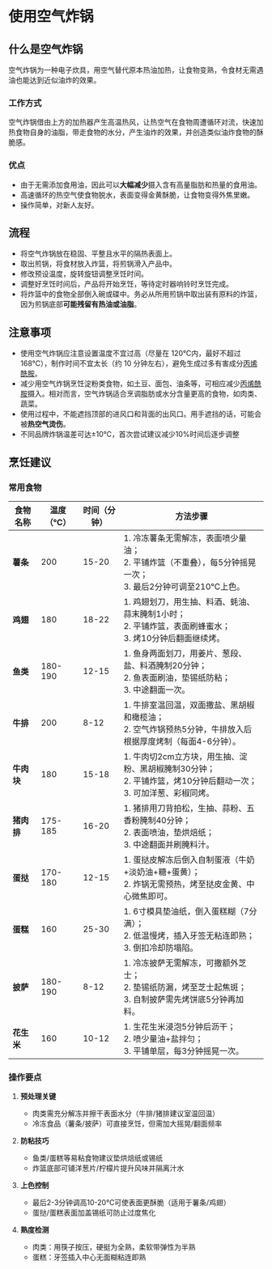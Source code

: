 # 使用空气炸锅

## 什么是空气炸锅

空气炸锅为一种电子炊具，用空气替代原本热油加热，让食物变熟，令食材无需遇油也能达到近似油炸的效果。

### 工作方式

空气炸锅借由上方的加热器产生高温热风，让热空气在食物周遭循环对流，快速加热食物自身的油脂，带走食物的水分，产生油炸的效果，并创造类似油炸食物的酥脆感。

### 优点

* 由于无需添加食用油，因此可以**大幅减少**摄入含有高量脂肪和热量的食用油。
* 高速循环的热空气使食物脱水，表面变得金黄酥脆，让食物变得外焦里嫩。
* 操作简单，对新人友好。

## 流程

* 将空气炸锅放在稳固、平整且水平的隔热表面上。
* 取出煎锅，将食材放入炸篮，将煎锅滑入产品中。
* 修改预设温度，旋转旋钮调整烹饪时间。
* 调整好烹饪时间后，产品将开始烹饪，等待定时器响铃时烹饪完成。
* 将炸篮中的食物全部倒入碗或碟中。务必从所用煎锅中取出装有原料的炸篮，因为煎锅底部**可能残留有热油或油脂**。

## 注意事项

* 使用空气炸锅应注意设置温度不宜过高（尽量在 120℃内，最好不超过 168℃），制作时间不宜太长（约 10 分钟左右），避免生成过多有害成分[丙烯酰胺](https://zh.wikipedia.org/wiki/%E4%B8%99%E7%83%AF%E9%85%B0%E8%83%BA)。
* 减少用空气炸锅烹饪淀粉类食物，如土豆、面包、油条等，可相应减少[丙烯酰胺](https://zh.wikipedia.org/wiki/%E4%B8%99%E7%83%AF%E9%85%B0%E8%83%BA)摄入。相对而言，空气炸锅适合烹调脂肪或水分含量更高的食物，如肉类、蔬菜。
* 使用过程中，不能遮挡顶部的进风口和背面的出风口。用手遮挡的话，可能会被**热空气烫伤**。
* 不同品牌炸锅温差可达±10℃，首次尝试建议减少10%时间后逐步调整

## 烹饪建议

### 常用食物

| 食物名称   | 温度（℃） | 时间（分钟） | 方法步骤                                                                 |
|------------|-----------|--------------|--------------------------------------------------------------------------|
| **薯条**   | 200       | 15-20        | 1. 冷冻薯条无需解冻，表面喷少量油；<br>2. 平铺炸篮（不重叠），每5分钟摇晃一次；<br>3. 最后2分钟可调至210℃上色。 |
| **鸡翅**   | 180       | 18-22        | 1. 鸡翅划刀，用生抽、料酒、蚝油、蒜末腌制1小时；<br>2. 平铺炸篮，表面刷蜂蜜水；<br>3. 烤10分钟后翻面继续烤。 |
| **鱼类**   | 180-190   | 12-15        | 1. 鱼身两面划刀，用姜片、葱段、盐、料酒腌制20分钟；<br>2. 鱼表面刷油，垫锡纸防粘；<br>3. 中途翻面一次。 |
| **牛排**   | 200       | 8-12         | 1. 牛排室温回温，双面撒盐、黑胡椒和橄榄油；<br>2. 空气炸锅预热5分钟，牛排放入后根据厚度烤制（每面4-6分钟）。 |
| **牛肉块** | 180       | 15-18        | 1. 牛肉切2cm立方块，用生抽、淀粉、黑胡椒腌制30分钟；<br>2. 平铺炸篮，烤10分钟后翻动一次；<br>3. 可加洋葱、彩椒同烤。 |
| **猪肉排** | 175-185   | 16-20        | 1. 猪排用刀背拍松，生抽、蒜粉、五香粉腌制40分钟；<br>2. 表面喷油，垫烘焙纸；<br>3. 中途翻面并刷腌料汁。 |
| **蛋挞**   | 170-180   | 12-15        | 1. 蛋挞皮解冻后倒入自制蛋液（牛奶+淡奶油+糖+蛋黄）；<br>2. 炸锅无需预热，烤至挞皮金黄、中心微焦即可。 |
| **蛋糕**   | 160       | 25-30        | 1. 6寸模具垫油纸，倒入蛋糕糊（7分满）；<br>2. 低温慢烤，插入牙签无粘连即熟；<br>3. 倒扣冷却防塌陷。 |
| **披萨**   | 180-190   | 8-12         | 1. 冷冻披萨无需解冻，可撒额外芝士；<br>2. 垫锡纸防漏，烤至芝士起焦斑；<br>3. 自制披萨需先烤饼底5分钟再加料。 |
| **花生米** | 160       | 10-12        | 1. 生花生米浸泡5分钟后沥干；<br>2. 喷少量油+盐拌匀；<br>3. 平铺单层，每3分钟摇晃一次。 |

### 操作要点
1. **预处理关键**
    - 肉类需充分解冻并擦干表面水分（牛排/猪排建议室温回温）
    - 冷冻食品（薯条/披萨）可直接烹饪，但需加大摇晃/翻面频率

2. **防粘技巧**
    - 鱼类/蛋糕等易粘食物建议垫烘焙纸或锡纸
    - 炸篮底部可铺洋葱片/柠檬片提升风味并隔离汁水

3. **上色控制**
    - 最后2-3分钟调高10-20℃可使表面更酥脆（适用于薯条/鸡翅）
    - 蛋挞/蛋糕表面加盖锡纸可防止过度焦化

4. **熟度检测**
    - 肉类：用筷子按压，硬挺为全熟，柔软带弹性为半熟
    - 蛋糕：牙签插入中心无面糊粘连即熟

